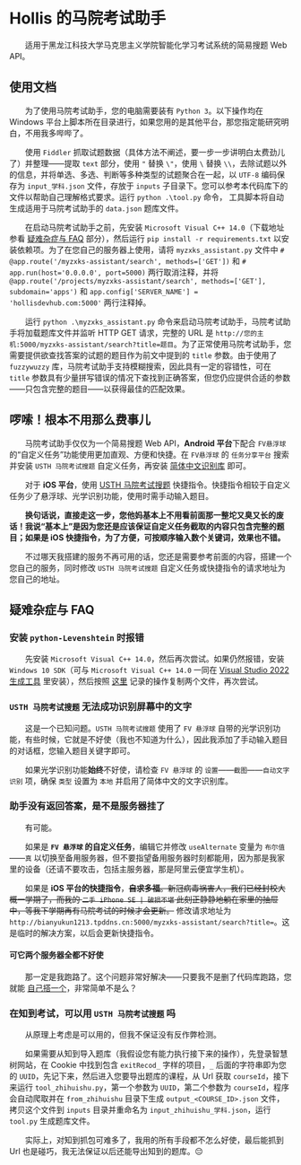 # Hollis 的马院考试助手

&emsp;&emsp;适用于黑龙江科技大学马克思主义学院智能化学习考试系统的简易搜题 Web API。

## 使用文档

&emsp;&emsp;为了使用马院考试助手，您的电脑需要装有 `Python 3`。以下操作均在 Windows 平台上脚本所在目录进行，如果您用的是其他平台，那您指定能研究明白，不用我多哔哔了。

&emsp;&emsp;使用 `Fiddler` 抓取试题数据（具体方法不阐述，要一步一步讲明白太费劲儿了）并整理——提取 `text` 部分，使用 `"` 替换 `\"`，使用 `\` 替换 `\\`，去除试题以外的信息，并将单选、多选、判断等多种类型的试题聚合在一起，以 `UTF-8` 编码保存为 `input_学科.json` 文件，存放于 `inputs` 子目录下。您可以参考本代码库下的文件以帮助自己理解格式要求。运行 `python .\tool.py` 命令， 工具脚本将自动生成适用于马院考试助手的 `data.json` 题库文件。

&emsp;&emsp;在启动马院考试助手之前，先安装 `Microsoft Visual C++ 14.0`（下载地址参看 [疑难杂症与 FAQ](https://github.com/bianyukun1213/MYZXKSAssistant#%E7%96%91%E9%9A%BE%E6%9D%82%E7%97%87%E4%B8%8E-faq) 部分），然后运行 `pip install -r requirements.txt` 以安装依赖项。为了在您自己的服务器上使用，请将 `myzxks_assistant.py` 文件中 `# @app.route('/myzxks-assistant/search', methods=['GET'])` 和 `# app.run(host='0.0.0.0', port=5000)` 两行取消注释，并将 `@app.route('/projects/myzxks-assistant/search', methods=['GET'], subdomain='apps')` 和 `app.config['SERVER_NAME'] = 'hollisdevhub.com:5000'` 两行注释掉。

&emsp;&emsp;运行 `python .\myzxks_assistant.py` 命令来启动马院考试助手，马院考试助手将加载题库文件并监听 HTTP GET 请求，完整的 URL 是 `http://您的主机:5000/myzxks-assistant/search?title=题目`。为了正常使用马院考试助手，您需要提供欲查找答案的试题的题目作为前文中提到的 `title` 参数。由于使用了 `fuzzywuzzy` 库，马院考试助手支持模糊搜索，因此具有一定的容错性，可在 `title` 参数具有少量拼写错误的情况下查找到正确答案，但您仍应提供合适的参数——只包含完整的题目——以获得最佳的匹配效果。

## 啰嗦！根本不用那么费事儿

&emsp;&emsp;马院考试助手仅仅为一个简易搜题 Web API，**Android 平台**下配合 `FV悬浮球` 的“自定义任务”功能使用更加直观、方便和快捷。在 `FV悬浮球` 的 `任务分享平台` 搜索并安装 `USTH 马院考试搜题` 自定义任务，再安装 [简体中文识别库](https://github.com/bianyukun1213/MYZXKSAssistant#usth-%E9%A9%AC%E9%99%A2%E8%80%83%E8%AF%95%E6%90%9C%E9%A2%98-%E6%97%A0%E6%B3%95%E6%88%90%E5%8A%9F%E8%AF%86%E5%88%AB%E5%B1%8F%E5%B9%95%E4%B8%AD%E7%9A%84%E6%96%87%E5%AD%97) 即可。

&emsp;&emsp;对于 **iOS 平台**，使用 [USTH 马院考试搜题](https://www.icloud.com/shortcuts/818a16f6fefc432780de5c6a37c68d36) 快捷指令。快捷指令相较于自定义任务少了悬浮球、光学识别功能，使用时需手动输入题目。

&emsp;&emsp;**换句话说，直接走这一步，您他妈基本上不用看前面那一整坨又臭又长的废话！我说“基本上”是因为您还是应该保证自定义任务截取的内容只包含完整的题目；如果是 iOS 快捷指令，为了方便，可按顺序输入数个关键词，效果也不错。**

&emsp;&emsp;不过哪天我搭建的服务不再可用的话，您还是需要参考前面的内容，搭建一个您自己的服务，同时修改 `USTH 马院考试搜题` 自定义任务或快捷指令的请求地址为您自己的地址。

## 疑难杂症与 FAQ

### 安装 `python-Levenshtein` 时报错

&emsp;&emsp;先安装 `Microsoft Visual C++ 14.0`，然后再次尝试。如果仍然报错，安装 `Windows 10 SDK`（可与 `Microsoft Visual C++ 14.0` 一同在 [Visual Studio 2022 生成工具](https://visualstudio.microsoft.com/zh-hans/downloads/) 里安装），然后按照 [这里](https://blog.csdn.net/kaever/article/details/106526610) 记录的操作复制两个文件，再次尝试。

### `USTH 马院考试搜题` 无法成功识别屏幕中的文字

&emsp;&emsp;这是一个已知问题。`USTH 马院考试搜题` 使用了 `FV 悬浮球` 自带的光学识别功能，有些时候，它就是不好使（我也不知道为什么），因此我添加了手动输入题目的对话框，您输入题目关键字即可。

&emsp;&emsp;如果光学识别功能**始终**不好使，请检查 `FV 悬浮球` 的 `设置`——`截图`——`自动文字识别` 项，确保 `类型` 设置为 `本地` 并启用了简体中文的文字识别库。

### 助手没有返回答案，是不是服务器挂了

&emsp;&emsp;有可能。

&emsp;&emsp;如果是 **`FV 悬浮球` 的自定义任务**，编辑它并修改 `useAlternate` 变量为 `布尔值`——`真` 以切换至备用服务器，但不要指望备用服务器时刻都能用，因为那是我家里的设备（还请不要攻击，包括主服务器，那是阿里云便宜学生机）。

&emsp;&emsp;如果是 **iOS 平台的快捷指令**，~~**自求多福**。新冠病毒祸害人，我们已经封校大概一学期了，而我的 `二手 iPhone SE | 破损不堪` 此刻正静静地躺在家里的抽屉中，等我下学期再有马院考试的时候才会更新。~~ 修改请求地址为 `http://bianyukun1213.tpddns.cn:5000/myzxks-assistant/search?title=`。这是临时的解决方案，以后会更新快捷指令。

#### 可它两个服务器全都不好使

&emsp;&emsp;那一定是我跑路了。这个问题非常好解决——只要我不是删了代码库跑路，您就能 [自己搭一个](https://github.com/bianyukun1213/MYZXKSAssistant#%E4%BD%BF%E7%94%A8%E6%96%87%E6%A1%A3)，非常简单不是么？

### 在知到考试，可以用 `USTH 马院考试搜题` 吗

&emsp;&emsp;从原理上考虑是可以用的，但我不保证没有反作弊检测。

&emsp;&emsp;如果需要从知到导入题库（我假设您有能力执行接下来的操作），先登录智慧树网站，在 Cookie 中找到包含 `exitRecod_` 字样的项目，`_` 后面的字符串即为您的 `UUID`，先记下来，然后进入您要导出题库的课程，从 Url 获取 `courseId`，接下来运行 `tool_zhihuishu.py`，第一个参数为 `UUID`，第二个参数为 `courseId`，程序会自动爬取并在 `from_zhihuishu` 目录下生成 `output_<COURSE_ID>.json` 文件，拷贝这个文件到 `inputs` 目录并重命名为 `input_zhihuishu_学科.json`，运行 `tool.py` 生成题库文件。

&emsp;&emsp;实际上，对知到抓包可难多了，我用的所有手段都不怎么好使，最后能抓到 Url 也是碰巧，我无法保证以后还能导出知到的题库。😔
